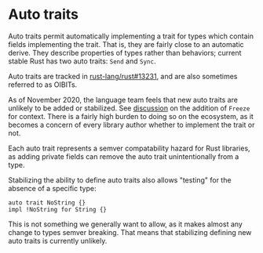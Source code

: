 # Auto traits

Auto traits permit automatically implementing a trait for types which contain
fields implementing the trait. That is, they are fairly close to an automatic
derive. They describe properties of types rather than behaviors; current stable
Rust has two auto traits: `Send` and `Sync`.

Auto traits are tracked in [rust-lang/rust#13231], and are also sometimes
referred to as OIBITs.

As of November 2020, the language team feels that new auto traits are unlikely
to be added or stabilized. See [discussion][freeze discussion] on the addition of `Freeze` for
context. There is a fairly high burden to doing so on the ecosystem, as it
becomes a concern of every library author whether to implement the trait or not.

Each auto trait represents a semver compatability hazard for Rust libraries, as
adding private fields can remove the auto trait unintentionally from a type.

Stabilizing the ability to define auto traits also allows "testing" for the
absence of a specific type:

```ignore
auto trait NoString {}
impl !NoString for String {}
```

This is not something we generally want to allow, as it makes almost any change
to types semver breaking. That means that stabilizing defining new auto traits is
currently unlikely.

[rust-lang/rust#13231]: https://github.com/rust-lang/rust/issues/13231
[freeze discussion]: https://zulip-archive.rust-lang.org/213817tlang/73585Freezestabilizationandautotraitbackcompat.html
